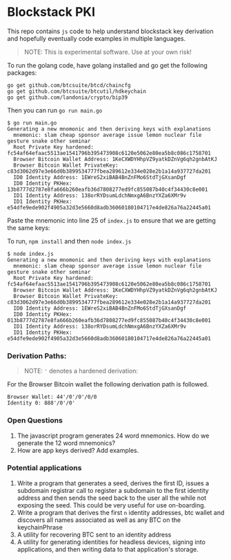 # Blockstack PKI

This repo contains `js` code to help understand blockstack key derivation and hopefully eventually code examples in multiple languages.

> NOTE: This is experimental software. Use at your own risk!

To run the golang code, have golang installed and go get the following packages:

```
go get github.com/btcsuite/btcd/chaincfg
go get github.com/btcsuite/btcutil/hdkeychain
go get github.com/landonia/crypto/bip39
```

Then you can run `go run main.go`

```
$ go run main.go 
Generating a new mnomonic and then deriving keys with explanations
  mnemonic: slam cheap sponsor average issue lemon nuclear file gesture snake other seminar
  Root Private Key hardened: fc54af64efaac5513ae1541796b395473908c6120e5062e80ea5b8c086c1758701
  Browser Bitcoin Wallet Address: 1KeCXWDYHhpVZ9yatkDZnVg6qh2gnbAtKJ
  Browser Bitcoin Wallet PrivateKey: c83d3062d97e3e66d0b3899534777fbea289612e334e028e2b1a14a937727da201
  ID0 Identity Address: 1EWreS2xiBAB4BnZnFMo6StdTjGXsanDgf
  ID0 Identity PKHex: 13b8777d2787e8fa666b260eafb36d7808277ed9fc855087b40c4f34430c8e001
  ID1 Identity Address: 138orRYDsumLdchNmxgA6BnzYXZa6XMr9v
  ID1 Identity PKHex: e54dfe9ede902f4905a32d3e5660d8adb36060180104717e4de826a76a22445a01
```

Paste the mnemonic into line 25 of `index.js` to ensure that we are getting the same keys:

To run, `npm install` and then `node index.js`

```
$ node index.js 
Generating a new mnomonic and then deriving keys with explanations
  mnemonic: slam cheap sponsor average issue lemon nuclear file gesture snake other seminar
  Root Private Key hardened: fc54af64efaac5513ae1541796b395473908c6120e5062e80ea5b8c086c1758701
  Browser Bitcoin Wallet Address: 1KeCXWDYHhpVZ9yatkDZnVg6qh2gnbAtKJ
  Browser Bitcoin Wallet PrivateKey: c83d3062d97e3e66d0b3899534777fbea289612e334e028e2b1a14a937727da201
  ID0 Identity Address: 1EWreS2xiBAB4BnZnFMo6StdTjGXsanDgf
  ID0 Identity PKHex: 013b8777d2787e8fa666b260eafb36d7808277ed9fc855087b40c4f34430c8e001
  ID1 Identity Address: 138orRYDsumLdchNmxgA6BnzYXZa6XMr9v
  ID1 Identity PKHex: e54dfe9ede902f4905a32d3e5660d8adb36060180104717e4de826a76a22445a01
```

### Derivation Paths:

> NOTE: `'` denotes a hardened derivation:

For the Browser Bitcoin wallet the following derivation path is followed. 

```
Browser Wallet: 44'/0'/0'/0/0
Identity 0: 888'/0'/0'
```

### Open Questions

1. The javascript program generates 24 word mnemonics. How do we generate the 12 word mnemonics?
2. How are app keys derived? Add examples.

### Potential applications

1. Write a program that generates a seed, derives the first ID, issues a subdomain registrar call to register a subdomain to the first identity address and then sends the seed back to the user all the while not exposing the seed. This could be very useful for use on-boarding.
2. Write a program that derives the first `n` identity addresses, btc wallet and discovers all names associated as well as any BTC on the keychainPhrase
3. A utility for recovering BTC sent to an identity address
4. A utility for generating identities for headless devices, signing into applications, and then writing data to that application's storage. 
